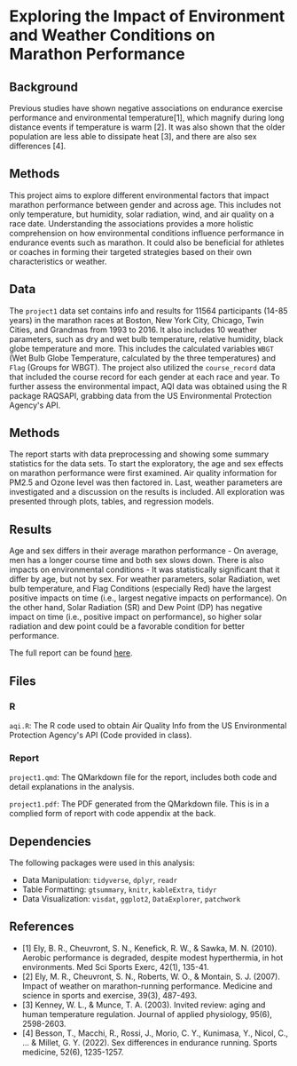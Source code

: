 # Exploring the Impact of Environment and Weather Conditions on Marathon Performance

## Background

Previous studies have shown negative associations on endurance exercise performance and environmental temperature[1], which magnify during long distance events if temperature is warm [2]. It was also shown that the older population are less able to dissipate heat [3], and there are also sex differences [4].

## Methods

This project aims to explore different environmental factors that impact marathon performance between gender and across age. This includes not only temperature, but humidity, solar radiation, wind, and air quality on a race date. Understanding the associations provides a more holistic comprehension on how environmental conditions influence performance in endurance events such as marathon. It could also be beneficial for athletes or coaches in forming their targeted strategies based on their own characteristics or weather.

## Data

The `project1` data set contains info and results for 11564 participants (14-85 years) in the marathon races at Boston, New York City, Chicago, Twin Cities, and Grandmas from 1993 to 2016. It also includes 10 weather parameters, such as dry and wet bulb temperature, relative humidity, black globe temperature and more. This includes the calculated variables `WBGT` (Wet Bulb Globe Temperature, calculated by the three temperatures) and `Flag` (Groups for WBGT). The project also utilized the `course_record` data that included the course record for each gender at each race and year. To further assess the environmental impact, AQI data was obtained using the R package RAQSAPI, grabbing data from the US Environmental Protection Agency's API.

## Methods

The report starts with data preprocessing and showing some summary statistics for the data sets. To start the exploratory, the age and sex effects on marathon performance were first examined. Air quality information for PM2.5 and Ozone level was then factored in. Last, weather parameters are investigated and a discussion on the results is included. All exploration was presented through plots, tables, and regression models.

## Results

Age and sex differs in their average marathon performance - On average, men has a longer course time and both sex slows down. There is also impacts on environmental conditions - It was statistically significant that it differ by age, but not by sex. For weather parameters, solar Radiation, wet bulb temperature, and Flag Conditions (especially Red) have the largest positive impacts on time (i.e., largest negative impacts on performance). On the other hand, Solar Radiation (SR) and Dew Point (DP) has negative impact on time (i.e., positive impact on performance), so higher solar radiation and dew point could be a favorable condition for better performance.

The full report can be found [here](/project1.pdf).

## Files

### R

`aqi.R`: The R code used to obtain Air Quality Info from the US Environmental Protection Agency's API (Code provided in class).

### Report

`project1.qmd`: The QMarkdown file for the report, includes both code and detail explanations in the analysis.

`project1.pdf`: The PDF generated from the QMarkdown file. This is in a complied form of report with code appendix at the back.

## Dependencies

The following packages were used in this analysis:

-   Data Manipulation: `tidyverse`, `dplyr`, `readr`
-   Table Formatting: `gtsummary`, `knitr`, `kableExtra`, `tidyr`
-   Data Visualization: `visdat`, `ggplot2`, `DataExplorer`, `patchwork`

## References

-   [1] Ely, B. R., Cheuvront, S. N., Kenefick, R. W., & Sawka, M. N. (2010). Aerobic performance is degraded, despite modest hyperthermia, in hot environments. Med Sci Sports Exerc, 42(1), 135-41.
-   [2] Ely, M. R., Cheuvront, S. N., Roberts, W. O., & Montain, S. J. (2007). Impact of weather on marathon-running performance. Medicine and science in sports and exercise, 39(3), 487-493.
-   [3] Kenney, W. L., & Munce, T. A. (2003). Invited review: aging and human temperature regulation. Journal of applied physiology, 95(6), 2598-2603.
-   [4] Besson, T., Macchi, R., Rossi, J., Morio, C. Y., Kunimasa, Y., Nicol, C., ... & Millet, G. Y. (2022). Sex differences in endurance running. Sports medicine, 52(6), 1235-1257.
